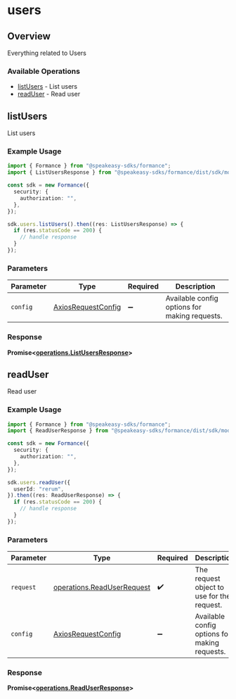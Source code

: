 # users

## Overview

Everything related to Users

### Available Operations

* [listUsers](#listusers) - List users
* [readUser](#readuser) - Read user

## listUsers

List users

### Example Usage

```typescript
import { Formance } from "@speakeasy-sdks/formance";
import { ListUsersResponse } from "@speakeasy-sdks/formance/dist/sdk/models/operations";

const sdk = new Formance({
  security: {
    authorization: "",
  },
});

sdk.users.listUsers().then((res: ListUsersResponse) => {
  if (res.statusCode == 200) {
    // handle response
  }
});
```

### Parameters

| Parameter                                                    | Type                                                         | Required                                                     | Description                                                  |
| ------------------------------------------------------------ | ------------------------------------------------------------ | ------------------------------------------------------------ | ------------------------------------------------------------ |
| `config`                                                     | [AxiosRequestConfig](https://axios-http.com/docs/req_config) | :heavy_minus_sign:                                           | Available config options for making requests.                |


### Response

**Promise<[operations.ListUsersResponse](../../models/operations/listusersresponse.md)>**


## readUser

Read user

### Example Usage

```typescript
import { Formance } from "@speakeasy-sdks/formance";
import { ReadUserResponse } from "@speakeasy-sdks/formance/dist/sdk/models/operations";

const sdk = new Formance({
  security: {
    authorization: "",
  },
});

sdk.users.readUser({
  userId: "rerum",
}).then((res: ReadUserResponse) => {
  if (res.statusCode == 200) {
    // handle response
  }
});
```

### Parameters

| Parameter                                                                | Type                                                                     | Required                                                                 | Description                                                              |
| ------------------------------------------------------------------------ | ------------------------------------------------------------------------ | ------------------------------------------------------------------------ | ------------------------------------------------------------------------ |
| `request`                                                                | [operations.ReadUserRequest](../../models/operations/readuserrequest.md) | :heavy_check_mark:                                                       | The request object to use for the request.                               |
| `config`                                                                 | [AxiosRequestConfig](https://axios-http.com/docs/req_config)             | :heavy_minus_sign:                                                       | Available config options for making requests.                            |


### Response

**Promise<[operations.ReadUserResponse](../../models/operations/readuserresponse.md)>**

